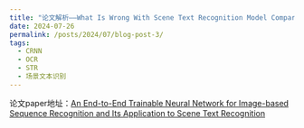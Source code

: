 ```yaml
---
title: "论文解析——What Is Wrong With Scene Text Recognition Model Comparisons? Dataset and Model Analysis"
date: 2024-07-26
permalink: /posts/2024/07/blog-post-3/
tags:
  - CRNN
  - OCR
  - STR
  - 场景文本识别
---
```


论文paper地址：[An End-to-End Trainable Neural Network for Image-based Sequence Recognition and Its Application to Scene Text Recognition](https://arxiv.org/abs/1507.05717)

